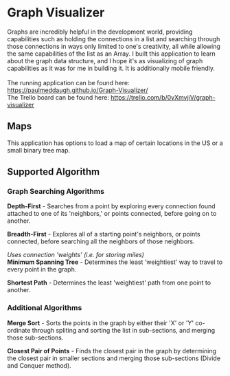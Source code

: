 # Graph Visualizer
Graphs are incredibly helpful in the development world, providing capabilities such as holding the connections in a list and searching through those connections in ways only limited to one's creativity, all while allowing the same capabilities of the list as an Array. I built this application to learn about the graph data structure, and I hope it's as visualizing of graph capabilities as it was for me in building it. It is additionally mobile friendly. </br></br>
The running application can be found here: https://paulmeddaugh.github.io/Graph-Visualizer/</br>
The Trello board can be found here: https://trello.com/b/0vXmvjiV/graph-visualizer

## Maps
This application has options to load a map of certain locations in the US or a small binary tree map.

## Supported Algorithm

### Graph Searching Algorithms
<b>Depth-First</b> - Searches from a point by exploring every connection found attached to one of its 'neighbors,' or points connected, before going on to another.

<b>Breadth-First</b> - Explores all of a starting point's neighbors, or points connected, before searching all the neighbors of those neighbors.

<i>Uses connection 'weights' (i.e. for storing miles)</i></br>
<b>Minimum Spanning Tree</b> - Determines the least 'weightiest' way to travel to every point in the graph.

<b>Shortest Path</b> - Determines the least 'weightiest' path from one point to another.

### Additional Algorithms
<b>Merge Sort</b> - Sorts the points in the graph by either their 'X' or 'Y' co-ordinate through spliting and sorting the list in sub-sections, and merging those sub-sections.

<b>Closest Pair of Points</b> - Finds the closest pair in the graph by determining the closest pair in smaller sections and merging those sub-sections (Divide and Conquer method).